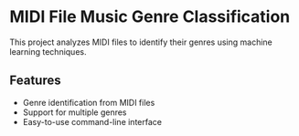 # MIDI File Music Genre Classification
This project analyzes MIDI files to identify their genres using machine learning techniques.

## Features
- Genre identification from MIDI files
- Support for multiple genres
- Easy-to-use command-line interface
